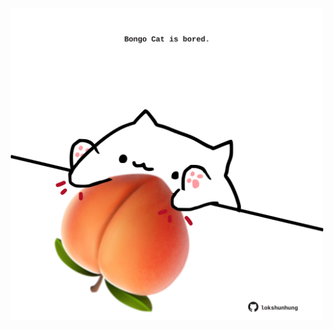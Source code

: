 <!-- built at 19/10/2021, 04:02:54 UTC -->
<p align="center">
  <img width="500" height="500" src="./ReadmeImage.svg">
</p>
